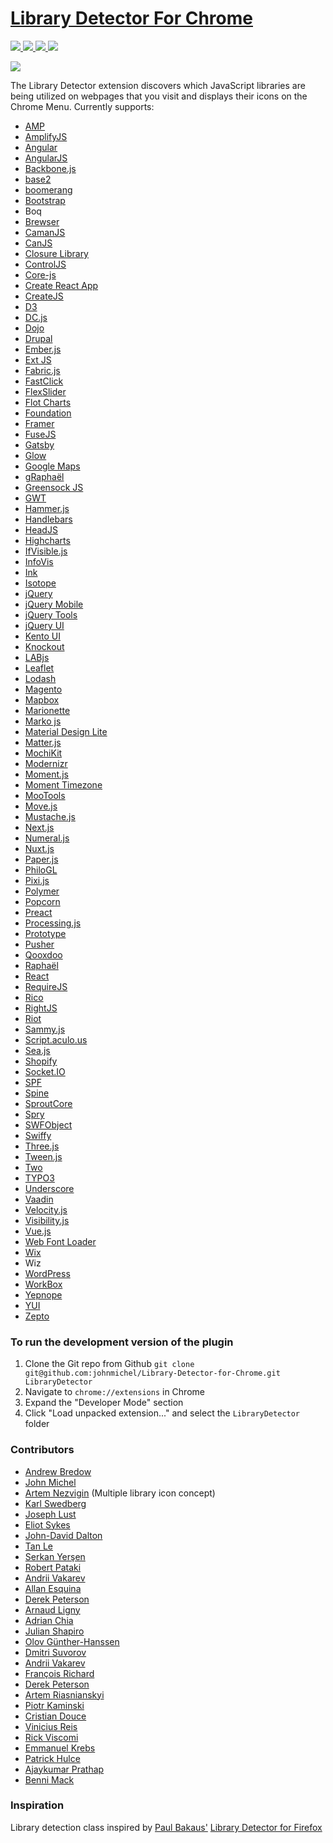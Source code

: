 [Library Detector For Chrome](https://chrome.google.com/webstore/detail/library-detector/cgaocdmhkmfnkdkbnckgmpopcbpaaejo?hl=en)
===========================

[![](https://img.shields.io/chrome-web-store/v/cgaocdmhkmfnkdkbnckgmpopcbpaaejo.svg?style=flat-square)
![](https://img.shields.io/chrome-web-store/d/cgaocdmhkmfnkdkbnckgmpopcbpaaejo.svg?style=flat-square)
![](https://img.shields.io/chrome-web-store/stars/cgaocdmhkmfnkdkbnckgmpopcbpaaejo.svg?style=flat-square)
![](https://img.shields.io/chrome-web-store/rating-count/cgaocdmhkmfnkdkbnckgmpopcbpaaejo.svg?style=flat-square)](https://chrome.google.com/webstore/detail/library-detector/cgaocdmhkmfnkdkbnckgmpopcbpaaejo?hl=en)

[![](https://img.shields.io/npm/v/js-library-detector.svg?style=flat-square)](https://npm.im/js-library-detector)

The Library Detector extension discovers which JavaScript libraries are being
utilized on webpages that you visit and displays their icons on the Chrome Menu. Currently
supports:

- [AMP](https://ampproject.org/)
- [AmplifyJS](http://amplifyjs.com/)
- [Angular](https://angular.io)
- [AngularJS](https://angularjs.org/)
- [Backbone.js](http://backbonejs.org/)
- [base2](https://code.google.com/p/base2/)
- [boomerang](https://soasta.github.io/boomerang/)
- [Bootstrap](http://getbootstrap.com/)
- Boq
- [Brewser](https://robertpataki.github.io/brewser/)
- [CamanJS](http://camanjs.com/)
- [CanJS](https://canjs.com/)
- [Closure Library](https://developers.google.com/closure/library/)
- [ControlJS](https://stevesouders.com/controljs/)
- [Core-js](https://github.com/zloirock/core-js)
- [Create React App](https://create-react-app.dev/)
- [CreateJS](https://createjs.com/)
- [D3](https://d3js.org/)
- [DC.js](https://dc-js.github.io/dc.js/)
- [Dojo](https://dojotoolkit.org/)
- [Drupal](https://drupal.org/)
- [Ember.js](https://emberjs.com/)
- [Ext JS](https://www.sencha.com/products/extjs/)
- [Fabric.js](http://fabricjs.com/)
- [FastClick](https://github.com/ftlabs/fastclick)
- [FlexSlider](https://woocommerce.com/flexslider/)
- [Flot Charts](http://www.flotcharts.org/)
- [Foundation](https://foundation.zurb.com/)
- [Framer](https://framer.com/)
- [FuseJS](http://kiro.me/projects/fuse.html)
- [Gatsby](https://www.gatsbyjs.org/)
- [Glow](http://www.bbc.co.uk/glow/)
- [Google Maps](https://developers.google.com/maps/)
- [gRaphaël](https://github.com/DmitryBaranovskiy/g.raphael)
- [Greensock JS](https://greensock.com/gsap)
- [GWT](http://www.gwtproject.org/)
- [Hammer.js](http://hammerjs.github.io/)
- [Handlebars](http://handlebarsjs.com/)
- [HeadJS](http://headjs.com/)
- [Highcharts](http://www.highcharts.com/)
- [IfVisible.js](http://serkanyersen.github.io/ifvisible.js/)
- [InfoVis](http://philogb.github.io/jit/)
- [Ink](http://ink.sapo.pt/)
- [Isotope](https://isotope.metafizzy.co/)
- [jQuery](http://jquery.com/)
- [jQuery Mobile](http://jquerymobile.com/)
- [jQuery Tools](http://jquerytools.github.io/)
- [jQuery UI](http://jqueryui.com/)
- [Kento UI](https://github.com/telerik/kendo-ui-core)
- [Knockout](http://knockoutjs.com/)
- [LABjs](https://github.com/getify/LABjs)
- [Leaflet](http://leafletjs.com/)
- [Lodash](https://lodash.com/)
- [Magento](https://magento.com/)
- [Mapbox](https://www.mapbox.com/mapbox.js/)
- [Marionette](https://marionettejs.com/)
- [Marko js](https://markojs.com/)
- [Material Design Lite](https://getmdl.io/)
- [Matter.js](http://brm.io/matter-js/)
- [MochiKit](http://mochi.github.io/mochikit/)
- [Modernizr](https://modernizr.com/)
- [Moment.js](http://momentjs.com/)
- [Moment Timezone](http://momentjs.com/timezone/)
- [MooTools](https://mootools.net/)
- [Move.js](https://visionmedia.github.io/move.js/)
- [Mustache.js](https://mustache.github.io/)
- [Next.js](https://nextjs.org/)
- [Numeral.js](http://numeraljs.com/)
- [Nuxt.js](https://nuxtjs.org/)
- [Paper.js](http://paperjs.org/)
- [PhiloGL](http://www.senchalabs.org/philogl/)
- [Pixi.js](http://www.pixijs.com/)
- [Polymer](https://www.polymer-project.org/)
- [Popcorn](https://github.com/mozilla/popcorn-js/)
- [Preact](https://preactjs.com/)
- [Processing.js](http://processingjs.org/)
- [Prototype](http://prototypejs.org/)
- [Pusher](https://pusher.com/docs/javascript_quick_start)
- [Qooxdoo](http://www.qooxdoo.org/)
- [Raphaël](http://raphaeljs.com/)
- [React](https://reactjs.org/)
- [RequireJS](http://requirejs.org/)
- [Rico](http://openrico.sourceforge.net/examples/index.html)
- [RightJS](http://rightjs.org/)
- [Riot](http://riotjs.com/)
- [Sammy.js](http://sammyjs.org/)
- [Script.aculo.us](https://script.aculo.us/)
- [Sea.js](https://seajs.github.io/seajs/docs/)
- [Shopify](https://www.shopify.com/)
- [Socket.IO](https://socket.io/)
- [SPF](https://youtube.github.io/spfjs/)
- [Spine](http://spine.github.io/)
- [SproutCore](http://sproutcore.com/)
- [Spry](https://github.com/adobe/Spry)
- [SWFObject](https://github.com/swfobject/swfobject)
- [Swiffy](https://developers.google.com/swiffy/)
- [Three.js](https://threejs.org/)
- [Tween.js](https://github.com/tweenjs/tween.js)
- [Two](https://two.js.org/)
- [TYPO3](https://typo3.org/)
- [Underscore](http://underscorejs.org/)
- [Vaadin](https://vaadin.com/)
- [Velocity.js](http://julian.com/research/velocity/)
- [Visibility.js](https://github.com/ai/visibilityjs)
- [Vue.js](https://vuejs.org/)
- [Web Font Loader](https://github.com/typekit/webfontloader)
- [Wix](https://www.wix.com/)
- Wiz
- [WordPress](https://wordpress.org/)
- [WorkBox](https://developers.google.com/web/tools/workbox/)
- [Yepnope](http://yepnopejs.com/)
- [YUI](https://yuilibrary.com/)
- [Zepto](http://zeptojs.com/)


### To run the development version of the plugin
1. Clone the Git repo from Github `git clone git@github.com:johnmichel/Library-Detector-for-Chrome.git LibraryDetector`
2. Navigate to `chrome://extensions` in Chrome
3. Expand the "Developer Mode" section
4. Click "Load unpacked extension..." and select the `LibraryDetector` folder

### Contributors
- [Andrew Bredow](http://andrewbredow.com)
- [John Michel](https://cowbird.org)
- [Artem Nezvigin](http://artnez.com) (Multiple library icon concept)
- [Karl Swedberg](https://karlswedberg.com/)
- [Joseph Lust](https://lustforge.com/)
- [Eliot Sykes](https://www.eliotsykes.com)
- [John-David Dalton](http://allyoucanleet.com/)
- [Tan Le](https://github.com/tancnle)
- [Serkan Yerşen](http://serkan.io/)
- [Robert Pataki](https://robertpataki.com/)
- [Andrii Vakarev](https://github.com/avakarev)
- [Allan Esquina](https://github.com/allanesquina)
- [Derek Peterson](http://www.derekpetey.com/)
- [Arnaud Ligny](http://narno.org)
- [Adrian Chia](https://github.com/adrianchia)
- [Julian Shapiro](https://www.julian.com/)
- [Olov Günther-Hanssen](https://github.com/eolognt)
- [Dmitri Suvorov](https://github.com/suvjunmd)
- [Andrii Vakarev](https://github.com/avakarev)
- [François Richard](https://github.com/iamWh1sp3r)
- [Derek Peterson](https://derekpeterson.me/)
- [Artem Riasnianskyi](https://github.com/asci)
- [Piotr Kaminski](https://github.com/pkaminski)
- [Cristian Douce](https://github.com/cristiandouce)
- [Vinicius Reis](https://github.com/vinicius73)
- [Rick Viscomi](https://github.com/rviscomi)
- [Emmanuel Krebs](https://github.com/e-krebs)
- [Patrick Hulce](https://github.com/patrickhulce)
- [Ajaykumar Prathap](https://github.com/ajay2507)
- [Benni Mack](https://github.com/bmack)

### Inspiration
Library detection class inspired by [Paul Bakaus'](https://paulbakaus.com/) [Library Detector for Firefox](https://addons.mozilla.org/en-us/firefox/addon/library-detector/)

